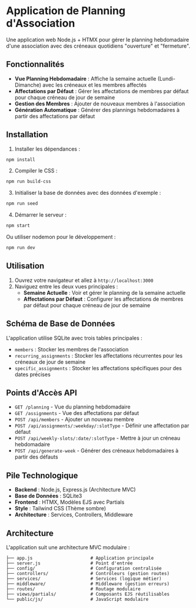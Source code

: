 # Application de Planning d'Association

Une application web Node.js + HTMX pour gérer le planning hebdomadaire d'une association avec des créneaux quotidiens "ouverture" et "fermeture".

## Fonctionnalités

- **Vue Planning Hebdomadaire** : Affiche la semaine actuelle (Lundi-Dimanche) avec les créneaux et les membres affectés
- **Affectations par Défaut** : Gérer les affectations de membres par défaut pour chaque créneau de jour de semaine
- **Gestion des Membres** : Ajouter de nouveaux membres à l'association
- **Génération Automatique** : Générer des plannings hebdomadaires à partir des affectations par défaut

## Installation

1. Installer les dépendances :
```bash
npm install
```

2. Compiler le CSS :
```bash
npm run build-css
```

3. Initialiser la base de données avec des données d'exemple :
```bash
npm run seed
```

4. Démarrer le serveur :
```bash
npm start
```

Ou utiliser nodemon pour le développement :
```bash
npm run dev
```

## Utilisation

1. Ouvrez votre navigateur et allez à `http://localhost:3000`
2. Naviguez entre les deux vues principales :
   - **Semaine Actuelle** : Voir et gérer le planning de la semaine actuelle
   - **Affectations par Défaut** : Configurer les affectations de membres par défaut pour chaque créneau de jour de semaine

## Schéma de Base de Données

L'application utilise SQLite avec trois tables principales :
- `members` : Stocker les membres de l'association
- `recurring_assignments` : Stocker les affectations récurrentes pour les créneaux de jour de semaine
- `specific_assignments` : Stocker les affectations spécifiques pour des dates précises

## Points d'Accès API

- `GET /planning` - Vue du planning hebdomadaire
- `GET /assignments` - Vue des affectations par défaut
- `POST /api/members` - Ajouter un nouveau membre
- `POST /api/assignments/:weekday/:slotType` - Définir une affectation par défaut
- `POST /api/weekly-slots/:date/:slotType` - Mettre à jour un créneau hebdomadaire
- `POST /api/generate-week` - Générer des créneaux hebdomadaires à partir des défauts

## Pile Technologique

- **Backend** : Node.js, Express.js (Architecture MVC)
- **Base de Données** : SQLite3
- **Frontend** : HTMX, Modèles EJS avec Partials
- **Style** : Tailwind CSS (Thème sombre)
- **Architecture** : Services, Controllers, Middleware

## Architecture

L'application suit une architecture MVC modulaire :

```
├── app.js                      # Application principale
├── server.js                   # Point d'entrée
├── config/                     # Configuration centralisée
├── controllers/                # Contrôleurs (gestion routes)
├── services/                   # Services (logique métier)
├── middleware/                 # Middleware (gestion erreurs)
├── routes/                     # Routage modulaire
├── views/partials/             # Composants EJS réutilisables
└── public/js/                  # JavaScript modulaire
```